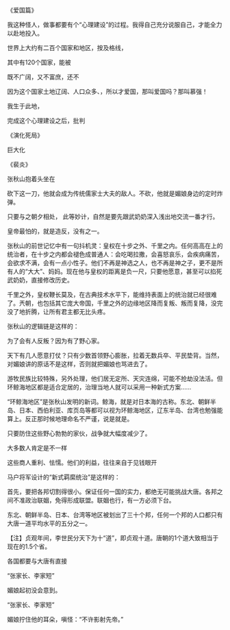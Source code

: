《爱国篇》



我这种怪人，做事都要有个“心理建设”的过程。我得自己充分说服自己，才能全力以赴地投入。

世界上大约有二百个国家和地区，按及格线，

其中有120个国家，能被

既不广阔，又不富庶，还不

因为这个国家土地辽阔、人口众多、，所以才爱国，那叫爱国吗？那叫慕强！

我生于此地，

完成这个心理建设之后，批判

《演化死局》

巨大化

《裴炎》

张秋山抱着头坐在

砍下这一刀，他就会成为传统儒家士大夫的敌人。不砍，他就是媚娘身边的定时炸弹。



只要与之朝夕相处，
此等妙计，自然是要先跟武奶奶深入浅出地交流一番才行。

皇帝最怕的，就是造反，没有之一。

张秋山的前世记忆中有一句抖机灵：皇权在十步之外、千里之内。任何高高在上的统治者，在十步之内都会褪色成普通人：会吃喝拉撒，会喜怒哀乐，会疾病痛苦，会欲求不满，会有一点小性子。他们不再是神选之人，也不再是神之子，更不是所有人的“大大”、妈妈。现在他与皇权的距离是负一尺，只要他愿意，甚至可以掐死武奶奶，直接修改历史。

千里之外，皇权鞭长莫及，在古典技术水平下，能维持表面上的统治就已经很难了。兲朝，也包括其它庞大帝国，千里之外的边缘地区降而复叛、叛而复降，没完没了地折腾，让所有君主都无比头疼。

张秋山的逻辑链是这样的：

为了会有人反叛？因为有了野心家。

天下有几人愿意打仗？只有少数首领野心膨胀，拉着无数兵卒、平民垫背。当然，对媚娘讲的原话不是这样，否则就把媚娘也骂进去了。

游牧民族比较特殊，另外处理，他们居无定所、天灾连绵，可能不抢劫没法活。但环鲸海地区都是适合定居的，治理当地人就可以采用一种新式方案……

“环鲸海地区”是张秋山发明的新词。鲸海，就是对日本海的古称。东北、朝鲜半岛、日本、西伯利亚、库页岛等都可以视为环鲸海地区，辽东半岛、台湾也勉强能算上。反正那时候地理命名不严谨，说是就是。



只要防住这些野心勃勃的家伙，战争就大幅度减少了。

大多数人肯定是不一样

这些商人重利、怯懦。他们的利益，往往来自于见钱眼开

马户将军设计的“新式羁縻统治”是这样的：

首先，要把各邦切割得很小。保证任何一国的实力，都绝无可能挑战大唐。各邦之间不准政治联姻，免得形成联盟。联姻也行，有一方必须下台。

东北、朝鲜半岛、日本、台湾等地区被划出了三十个邦，任何一个邦的人口都只有大唐一道平均水平的五分之一。

【注】贞观年间，李世民分天下为十“道”，即贞观十道。唐朝的1个道大致相当于现在的1.5个省。




各国都要与大唐有直接




“张家长、李家短”

媚娘起初没会意到。

“张家长、李家短”

媚娘拧住他的耳朵，嗔怪：“不许影射先帝。”



